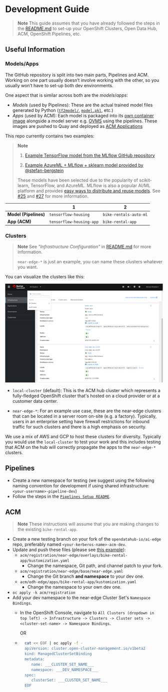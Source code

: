 # Development Guide

> **Note**
> This guide assumes that you have already followed the steps in the [README.md](./README.md) to set-up your OpenShift Clusters, Open Data Hub, ACM, OpenShift Pipelines, etc.

## Useful Information

### Models/Apps

The GitHub repository is split into two main parts, Pipelines and ACM. Working on one part usually doesn’t involve working with the other, so you usually won’t have to set-up both dev environments.

One aspect that is similar across both are the *models*/*apps*:

* *Models* (used by Pipelines): These are the actual trained model files generated by Python ([`tf2model/`](https://www.tensorflow.org/guide/checkpoint), [`model.pkl`](https://scikit-learn.org/stable/model_persistence.html), etc.)
* *Apps* (used by ACM): Each model is packaged into its [own container image](https://github.com/opendatahub-io/ai-edge/blob/e0086c9e2c223c8d4a1df7a415d8aee736365e75/pipelines/containerfiles/Containerfile.openvino.mlserver.mlflow) alongside a model server e.g. [OVMS](https://docs.openvino.ai/2023.1/ovms_what_is_openvino_model_server.html) using the pipelines. These images are pushed to Quay and deployed as [ACM Applications](https://access.redhat.com/documentation/en-us/red_hat_advanced_cluster_management_for_kubernetes/2.8/html/applications/managing-applications)

This repo currently contains two examples:

> **Note**
>
> 1. [Example TensorFlow model from the MLflow GitHub repository](https://github.com/mlflow/mlflow/tree/ef0f922ca874dd94f9b88e8bfbde2a8cb2c385d2/examples/tensorflow)
>
> 1. [Example AzureML + MLflow + sklearn model provided by](https://github.com/stefan-bergstein/azureml-model-to-edge/tree/8e41fbfb2991cf437a6477553939e04c71103555/models/bike-rentals-auto-ml) [@stefan-bergstein](https://github.com/stefan-bergstein)
>
> These models have been selected due to the popularity of scikit-learn, TensorFlow, and AzureML. MLflow is also a popular AI/ML platform and provides [easy ways to distribute and reuse models](https://mlflow.org/docs/latest/projects.html#projects). See [#25](https://github.com/opendatahub-io/ai-edge/issues/25) and [#27](https://github.com/opendatahub-io/ai-edge/issues/27) for more information.

|                       | **1**                    | **2**                  |
|-----------------------|--------------------------|------------------------|
| **Model (Pipelines)** | `tensorflow-housing`     | `bike-rentals-auto-ml` |
| **App (ACM)**         | `tensorflow-housing-app` | `bike-rental-app`      |

### Clusters

> **Note**
> See *"Infrastructure Configuration"* in [README.md](./README.md) for more information.
>
> `near-edge-*` is just an example, you can name these clusters whatever you want.

You can visualize the clusters like this:

![ACM Example](.github/images/ACM-example.png)

* `local-cluster` (default): This is the ACM hub cluster which represents a fully-fledged OpenShift cluster that's hosted on a cloud provider or at a customer data center.

* `near-edge-*`:  For an example use case, these are the near-edge clusters that can be located in a server room on-site (e.g. a factory). Typically, users in an enterprise setting have firewall restrictions for inbound traffic for such clusters and there is a high emphasis on security.

We use a mix of AWS and GCP to host these clusters for diversity. Typically you would use the `local-cluster` to test your work and this includes testing that ACM on the hub will correctly propagate the apps to the `near-edge-*` clusters.

## Pipelines

* Create a new namespace for testing (we suggest using the following naming convention for development if using shared infrastructure: `<your-username>-pipeline-dev`)
* Follow the steps in the [`Pipelines Setup README`](./pipelines/README.md).

## ACM

> **Note**
> These instructions will assume that you are making changes to the existing `bike-rental-app`.

* Create a new testing branch on your fork of the `opendatahub-io/ai-edge` repo, preferably named `<your-kerberos-name>-acm-dev`.
* Update and push these files (please see [this example](https://github.com/grdryn/ai-edge/commit/39a89e5bcacb6ae5a5b649797e2341889a94ea42)):
  * `acm/registration/near-edge/overlays/bike-rental-app/kustomization.yaml`
    * Change the namespace, Git path, and channel patch to your fork.
  * `acm/registration/near-edge/base/near-edge.yaml`
    * Change the Git branch **and namespace** to your dev one.
  * `acm/odh-edge/apps/bike-rental-app/kustomization.yaml`
    * Change the namespace to your own dev one.
* `oc apply -k acm/registration`
* Add your dev namespace to the near-edge Cluster Set's `Namespace Bindings`.
  * In the OpenShift Console, navigate to `All Clusters (dropdown in top left) -> Infrastructure -> Clusters -> Cluster sets -> <cluster-set-name> -> Namespace Bindings`.

      OR
  
  * ```bash
      cat << EOF | oc apply -f -
      apiVersion: cluster.open-cluster-management.io/v1beta2
      kind: ManagedClusterSetBinding
      metadata:
         name: ___CLUSTER_SET_NAME___
         namespace: ___DEV_NAMESPACE___
      spec:
         clusterSet: ___CLUSTER_SET_NAME___
      EOF
      ```
